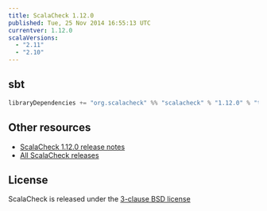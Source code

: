 ```yaml
---
title: ScalaCheck 1.12.0
published: Tue, 25 Nov 2014 16:55:13 UTC
currentver: 1.12.0
scalaVersions:
  - "2.11"
  - "2.10"
---
```

## sbt

```scala
libraryDependencies += "org.scalacheck" %% "scalacheck" % "1.12.0" % "test"
```

## Other resources

- [ScalaCheck 1.12.0 release notes](https://github.com/typelevel/scalacheck/tree/1.12.0/RELEASE)
- [All ScalaCheck releases](../releases.html)

## License

ScalaCheck is released under the [3-clause BSD license](https://github.com/typelevel/scalacheck/tree/1.12.0/LICENSE)
